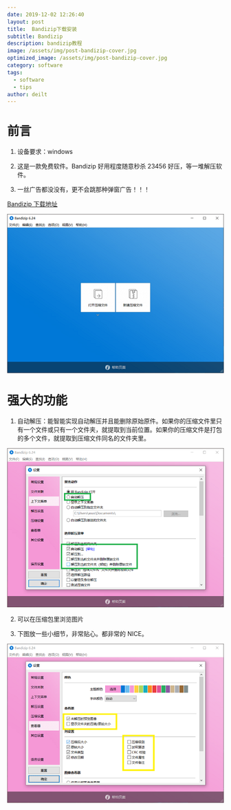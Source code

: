 ```yaml
---
date: 2019-12-02 12:26:40
layout: post
title:  Bandizip下载安装
subtitle: Bandizip
description: bandizip教程
image: /assets/img/post-bandizip-cover.jpg
optimized_image: /assets/img/post-bandizip-cover.jpg
category: software
tags:
  - software
  - tips
author: deilt
---
```


# 前言

1. 设备要求：windows

2. 这是一款免费软件。Bandizip 好用程度随意秒杀 23456 好压，等一堆解压软件。

3. 一丝广告都没没有，更不会跳那种弹窗广告！！！

[Bandizip 下载地址](https://en.bandisoft.com/bandizip/)

![](/assets/img/post-bandizip-1.jpg)

# 强大的功能

1. 自动解压：能智能实现自动解压并且能删除原始原件。如果你的压缩文件里只有一个文件或只有一个文件夹，就提取到当前位置。如果你的压缩文件是打包的多个文件，就提取到压缩文件同名的文件夹里。

![](/assets/img/post-bandizip-2.jpg)

2. 可以在压缩包里浏览图片

3. 下图放一些小细节，非常贴心。都非常的 NICE。

![](/assets/img/post-bandizip-3.jpg)
